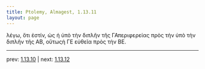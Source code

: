```yaml
---
title: Ptolemy, Almagest, 1.13.11
layout: page
---
```


λέγω, ὅτι ἐστίν, ὡς ἡ ὑπὸ τὴν διπλῆν τῆς ΓΑπεριφερείας πρὸς τὴν ὑπὸ τὴν διπλῆν τῆς ΑΒ, οὕτωςἡ ΓΕ εὐθεῖα πρὸς τὴν ΒΕ.

---

prev: [1.13.10](../1.13.10/) | next: [1.13.12](../1.13.12/)

